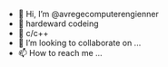 - 👋 Hi, I’m @avregecomputerengienner
- 👀 hardeward codeing
- 🌱 c/c++
- 💞️ I’m looking to collaborate on ...
- 📫 How to reach me ...

<!---
avregecomputerengienner/avregecomputerengienner is a ✨ special ✨ repository because its `README.md` (this file) appears on your GitHub profile.
You can click the Preview link to take a look at your changes.
--->

